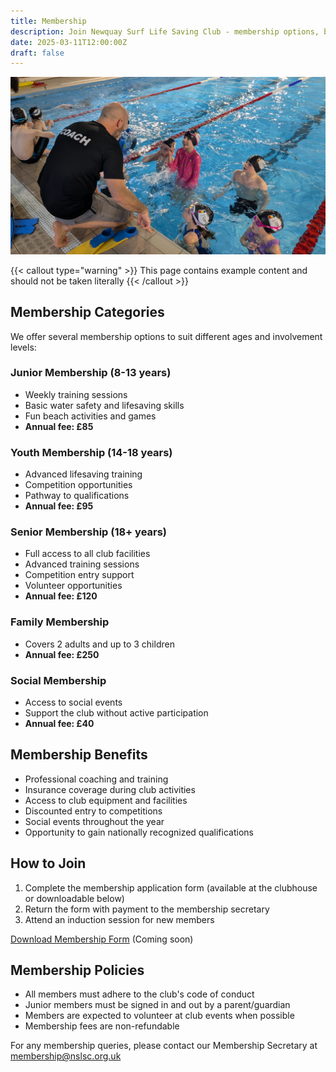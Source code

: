 ```yaml
---
title: Membership
description: Join Newquay Surf Life Saving Club - membership options, benefits, and application process
date: 2025-03-11T12:00:00Z
draft: false
---
```


![Nippers training in the pool in 2025](PXL_20250202_144320913__grace_jump_cropped.jpg)

{{< callout type="warning" >}}
  This page contains example content and should not be taken literally
{{< /callout >}}

## Membership Categories

We offer several membership options to suit different ages and involvement levels:

### Junior Membership (8-13 years)
- Weekly training sessions
- Basic water safety and lifesaving skills
- Fun beach activities and games
- **Annual fee: £85**

### Youth Membership (14-18 years)
- Advanced lifesaving training
- Competition opportunities
- Pathway to qualifications
- **Annual fee: £95**

### Senior Membership (18+ years)
- Full access to all club facilities
- Advanced training sessions
- Competition entry support
- Volunteer opportunities
- **Annual fee: £120**

### Family Membership
- Covers 2 adults and up to 3 children
- **Annual fee: £250**

### Social Membership
- Access to social events
- Support the club without active participation
- **Annual fee: £40**

## Membership Benefits

- Professional coaching and training
- Insurance coverage during club activities
- Access to club equipment and facilities
- Discounted entry to competitions
- Social events throughout the year
- Opportunity to gain nationally recognized qualifications

## How to Join

1. Complete the membership application form (available at the clubhouse or downloadable below)
2. Return the form with payment to the membership secretary
3. Attend an induction session for new members

[Download Membership Form](#) (Coming soon)

## Membership Policies

- All members must adhere to the club's code of conduct
- Junior members must be signed in and out by a parent/guardian
- Members are expected to volunteer at club events when possible
- Membership fees are non-refundable

For any membership queries, please contact our Membership Secretary at membership@nslsc.org.uk
